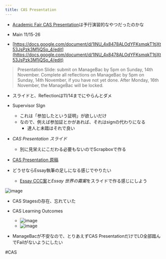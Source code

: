 ```yaml
---
title: CAS Presentation
---
```


* [Academic Fair CAS Presentation](Academic%20Fair%20CAS%20Presentation.md)は予行演習的なやつだったのかな

* Main 11/15-26

* [https://docs.google.com/document/d/1lNU_4x8478ALOdYFKsmqkT1tjXt53JsPzk3M1jQSo_4/edit](https://docs.google.com/document/d/1lNU_4x8478ALOdYFKsmqkT1tjXt53JsPzk3M1jQSo_4/edit)

 > 
 > Presentation Slide: submit on ManageBac by 5pm on Sunday, 14th November.
 > Complete all reflections on ManageBac by 5pm on Sunday, 14th November, if you have not yet done. After Monday, 16th November, the ManageBac will be locked.

* スライドと、Reflectionは11/14までにやらんとダメ

* Supervisor SIgn
  
  * これは「参加したという証明」が欲しいだけ
  * なので、例えば参加証とかがあれば、それはsignの代わりになる
    * 達人と未踏はそれで良い
* *CAS Presentation スライド*
  
  * 別に見栄えにこだわる必要もないのでScrapboxで作る
* [CAS Presentation 原稿](CAS%20Presentation%20%E5%8E%9F%E7%A8%BF.md)

* どうせならEssay執筆の足しになる感じでやりたい
  
  * [Essay CCC案](Essay%20CCC%E6%A1%88.md)と*Essay 世界の霧案*をスライドで作る感じにしよう

![image](https://gyazo.com/1180120185b20043caa997b77b1ef9cd/thumb/1000)

* CAS Stagesの存在、忘れていた

* CAS Learning Outcomes
  
  * ![image](https://gyazo.com/822e62ff6101e7df64ae193f98aaf664/thumb/1000)
  * ![image](https://gyazo.com/272ea327b3932b4cb6febebfb9fad9a6/thumb/1000)
* ManageBacが不安なので、とりあえずCAS PresentationだけでLO全部踏んでFailがないようにしたい

\#CAS
